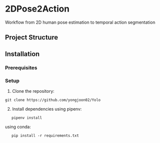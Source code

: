 # 2DPose2Action 
Workflow from 2D human pose estimation to temporal action segmentation

## Project Structure

## Installation

### Prerequisites

### Setup
1. Clone the repository:
```
git clone https://github.com/yongjoon02/Yolo
```

2. Install dependencies 
using pipenv:
```
   pipenv install
```
   using conda:
```   
   pip install -r requirements.txt
```